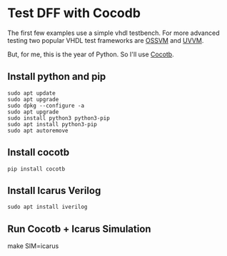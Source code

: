 Test DFF with Cocodb
====================

The first few examples use a simple vhdl testbench.  For more advanced
testing two popular VHDL test frameworks are [OSSVM][osvvm] and [UVVM][uvvm].

But, for me, this is the year of Python.  So I'll use [Cocotb][cocotb].



Install python and pip 
----------------------

```
sudo apt update
sudo apt upgrade
sudo dpkg --configure -a
sudo apt upgrade
sudo install python3 python3-pip
sudo apt install python3-pip
sudo apt autoremove 
```

Install cocotb
--------------

```
pip install cocotb
```

Install Icarus Verilog
----------------------

```
sudo apt install iverilog
```

Run Cocotb + Icarus Simulation
-----------------------------
make SIM=icarus

[osvvm]: https://github.com/OSVVM/OSVVM
[uvvm]: https://github.com/UVVM/UVVM
[cocotb]: https://cocotb.org

